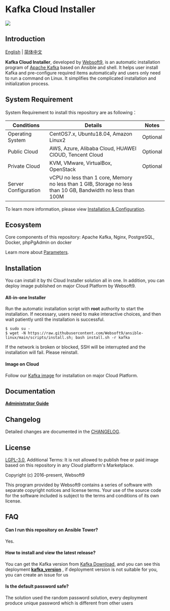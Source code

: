 # Kafka Cloud Installer

![](https://libs.websoft9.com/common/websott9-cloud-installer.png) 

## Introduction

[English](/README.md) | [简体中文](/README-zh.md)  

**Kafka Cloud Installer**, developed by [Websoft9](https://www.websoft9.com), is an automatic installation program of [Apache Kafka](https://kafka.apache.org/) based on Ansible and shell. It helps user install Kafka and pre-configure required items automatically and users only need to run a command on Linux. It simplifies the complicated installation and initialization process.  

## System Requirement

System Requirement to install this repository are as following：

| Conditions       | Details                               | Notes                |
| ------------------- | --------------------------------| -------------------- |
| Operating System   | CentOS7.x, Ubuntu18.04, Amazon Linux2 | Optional                 |
| Public Cloud     | AWS, Azure, Alibaba Cloud, HUAWEI ClOUD, Tencent Cloud    | Optional                 |
| Private Cloud     | KVM, VMware, VirtualBox, OpenStack    | Optional                 |
| Server Configuration | vCPU no less than 1 core, Memory no less than  1 GIB, Storage no less than 10 GB, Bandwidth no less than 100M ||

To learn more information, please view [Installation & Configuration](http://kafka.apache.org/quickstart).

## Ecosystem

Core components of this repository: Apache Kafka, Nginx, PostgreSQL, Docker, phpPgAdmin on docker

Learn more about [Parameters](/docs/stack-components.md).

## Installation

You can install it by thi Cloud Installer solution all in one. In addition, you can deploy image published on major Cloud Platform by Websoft9.

#### All-in-one Installer

Run the automatic installation script with **root** authority to start the installation. If necessary, users need to make interactive choices, and then wait patiently until the installation is successful.

```
$ sudo su -
$ wget -N https://raw.githubusercontent.com/Websoft9/ansible-linux/main/scripts/install.sh; bash install.sh -r kafka
```

If the network is broken or blocked, SSH will be interrupted and the installation will fail. Please reinstall.

#### Image on Cloud 

Follow our [Kafka image](https://apps.websoft9.com/kafka) for installation on major Cloud Platform.

## Documentation

**[Administrator Guide](https://support.websoft9.com/docs/kafka)** 

## Changelog

Detailed changes are documented in the [CHANGELOG](/CHANGELOG.md).

## License

[LGPL-3.0](/License.md), Additional Terms: It is not allowed to publish free or paid image based on this repository in any Cloud platform's Marketplace.

Copyright (c) 2016-present, Websoft9

This program provided by Websoft9 contains a series of software with separate copyright notices and license terms. Your use of the source code for the software included is subject to the terms and conditions of its own license.

## FAQ

#### Can I run this repository on Ansible Tower? 

Yes.

#### How to install and view the latest release?

You can get the Kafka version from [Kafka Download](http://kafka.apache.org/downloads), and you can see this deployment **[kafka_version](https://github.com/Websoft9/role_kafka/blob/main/vars/main.yml)** , if deployment version is not suitable for you, you can create an issue for us

#### Is the default password safe?

The solution used the random password solution, every deployment produce unique password which is different from other users